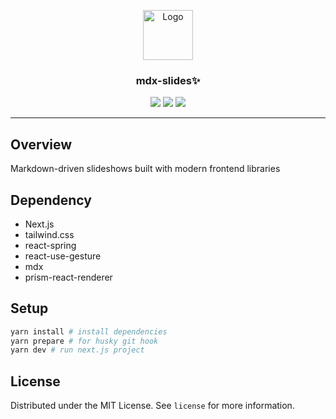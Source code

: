 <p align="center">
   <img src="https://cultofthepartyparrot.com/parrots/hd/parrot.gif" alt="Logo" height="80">
   <h3 align="center">mdx-slides✨</h3>
</p>
<p align="center">
  <img src="https://img.shields.io/github/workflow/status/maxam2017/mdx-slides/deploy?style=flat-square">
  <img src="https://img.shields.io/badge/language-typescript-blue?style=flat-square"/>
  <img src="https://img.shields.io/github/license/maxam2017/mdx-slides?style=flat-square"/>
</p>


---

## Overview
Markdown-driven slideshows built with modern frontend libraries
## Dependency
- Next.js
- tailwind.css
- react-spring
- react-use-gesture
- mdx
- prism-react-renderer

## Setup
```bash
yarn install # install dependencies
yarn prepare # for husky git hook
yarn dev # run next.js project
```

## License

Distributed under the MIT License. See `license` for more information.
